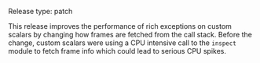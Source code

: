Release type: patch

This release improves the performance of rich exceptions on custom scalars
by changing how frames are fetched from the call stack.
Before the change, custom scalars were using a CPU intensive call to the
`inspect` module to fetch frame info which could lead to serious CPU spikes.

